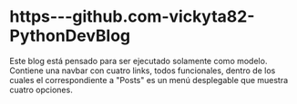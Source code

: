 # https---github.com-vickyta82-PythonDevBlog
Este blog está pensado para ser ejecutado solamente como modelo.
Contiene una navbar con cuatro links, todos funcionales, dentro de los cuales el correspondiente a "Posts" es un menú desplegable que muestra cuatro opciones.
